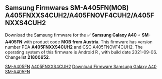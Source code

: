 <h2>Samsung Firmwares SM-A405FN(MOB) A405FNXXS4CUH2/A405FNOVF4CUH2/A405FNXXS4CUH2</h2>
Download the Samsung firmware for the ✅ <strong>Samsung Galaxy A40 </strong> ⭐ <strong>SM-A405FN</strong> with product code <strong>MOB</strong> <strong> from Austria</strong>. This firmware has version number PDA <strong>A405FNXXS4CUH2</strong> and CSC A405FNOVF4CUH2. The operating system of this firmware is Android R , with build date 2021-09-06. Changelist <strong>21800652</strong>.


[SM-A405FN](https://samfirm.shop/samsung/model/SM-A405FN)
[A405FNXXS4CUH2](https://samfirm.shop/samsung/pda/A405FNXXS4CUH2)
[Download Firmware Samsung Galaxy A40 SM-A405FN](https://samfirm.shop/samsung/firmware/453504)
